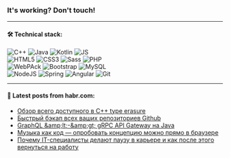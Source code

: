 ### It's working? Don't touch!

---

#### 🛠️ Technical stack:

![C++](https://img.shields.io/badge/C++-informational?logo=c%2B%2B&style=flat&logoColor=white&color=9C033A)
![Java](https://img.shields.io/badge/Java-informational?logo=java&style=flat&logoColor=white&color=007396)
![Kotlin](https://img.shields.io/badge/Kotlin-informational?logo=Kotlin&style=flat&logoColor=white&color=0095D5)
![JS](https://img.shields.io/badge/JS-informational?logo=javaScript&style=flat&logoColor=black&color=F7Df1E) <br>
![HTML5](https://img.shields.io/badge/HTML5-informational?logo=html5&style=flat&logoColor=white&color=E34F26)
![CSS3](https://img.shields.io/badge/CSS3-informational?logo=css3&style=flat&logoColor=white&color=157286)
![Sass](https://img.shields.io/badge/Saas-informational?logo=sass&style=flat&logoColor=white&color=hotpink)
![PHP](https://img.shields.io/badge/PHP-informational?logo=php&style=flat&logoColor=white&color=777BB4) <br>
![WebPAck](https://img.shields.io/badge/WebPack-informational?logo=webPack&style=flat&logoColor=white&color=FF6F00)
![Bootstrap](https://img.shields.io/badge/Bootstrap-informational?logo=Bootstrap&style=flat&logoColor=white&color=7952B3)
![MySQL](https://img.shields.io/badge/MySQL-informational?logo=MySQL&style=flat&logoColor=white&color=00f) <br>
![NodeJS](https://img.shields.io/badge/NodeJS-informational?logo=node.js&style=flat&logoColor=white&color=43853D)
![Spring](https://img.shields.io/badge/Spring-informational?logo=Spring&style=flat&logoColor=white&color=0A9EDC)
![Angular](https://img.shields.io/badge/Vue-informational?logo=vue.js&style=flat&logoColor=white&color=red)
![Git](https://img.shields.io/badge/Git-informational?logo=git&style=flat&logoColor=white&color=darkorange)

___

#### 💬 Latest posts from habr.com:

<!-- BLOG-POST-LIST:START -->
- [Обзор всего доступного в С++ type erasure](https://habr.com/ru/post/662628/?utm_source=habrahabr&utm_medium=rss&utm_campaign=662628)
- [Быстрый бэкап всех ваших репозиториев Github](https://habr.com/ru/post/662608/?utm_source=habrahabr&utm_medium=rss&utm_campaign=662608)
- [GraphQL &amp;amp;lt;-&amp;amp;gt; gRPC API Gateway на Java](https://habr.com/ru/post/662594/?utm_source=habrahabr&utm_medium=rss&utm_campaign=662594)
- [Музыка как код — опробовать концепцию можно прямо в браузере](https://habr.com/ru/post/662471/?utm_source=habrahabr&utm_medium=rss&utm_campaign=662471)
- [Почему IT-специалисты делают паузу в карьере и как после этого вернуться на работу](https://habr.com/ru/post/662557/?utm_source=habrahabr&utm_medium=rss&utm_campaign=662557)
<!-- BLOG-POST-LIST:END -->
